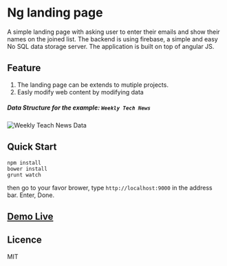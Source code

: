 # Ng landing page

A simple landing page with asking user to enter their emails and show their names on the joined list. The backend is using firebase, a simple and easy No SQL data storage server. The application is built on top of angular JS. 

## Feature
1. The landing page can be extends to mutiple projects.
2. Easly modify web content by modifying data

##### Data Structure for the example: ```Weekly Tech News```
![Weekly Teach News Data](https://s3.amazonaws.com/ngtetrisresource/weeklyNewsData.png)


## Quick Start
```shell
npm install
bower install
grunt watch
```

then go to your favor brower, type ```http://localhost:9000``` in the address bar. Enter, Done.

## [Demo Live](http://nglandingpage.appspot.com/)

## Licence
MIT
